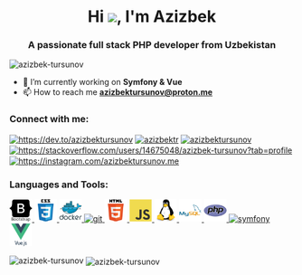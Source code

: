 <h1 align="center">Hi <img src="https://raw.githubusercontent.com/aemmadi/aemmadi/master/wave.gif" width="30px">, I'm Azizbek</h1>
<h3 align="center">A passionate full stack PHP developer from Uzbekistan</h3>

<p align="left"> <img src="https://komarev.com/ghpvc/?username=azizbek-tursunov&label=Profile%20views&color=0e75b6&style=flat" alt="azizbek-tursunov" /> </p>

- 🔭 I’m currently working on **Symfony & Vue**
- 📫 How to reach me **azizbektursunov@proton.me**

<h3 align="left">Connect with me:</h3>
<p align="left">
<a href="https://dev.to/https://dev.to/azizbektursunov" target="blank"><img align="center" src="https://raw.githubusercontent.com/rahuldkjain/github-profile-readme-generator/master/src/images/icons/Social/devto.svg" alt="https://dev.to/azizbektursunov" height="30" width="40" /></a>
<a href="https://twitter.com/azizbektr" target="blank"><img align="center" src="https://raw.githubusercontent.com/rahuldkjain/github-profile-readme-generator/master/src/images/icons/Social/twitter.svg" alt="azizbektr" height="30" width="40" /></a>
<a href="https://linkedin.com/in/azizbektursunov" target="blank"><img align="center" src="https://raw.githubusercontent.com/rahuldkjain/github-profile-readme-generator/master/src/images/icons/Social/linked-in-alt.svg" alt="azizbektursunov" height="30" width="40" /></a>
<a href="https://stackoverflow.com/users/https://stackoverflow.com/users/14675048/azizbek-tursunov?tab=profile" target="blank"><img align="center" src="https://raw.githubusercontent.com/rahuldkjain/github-profile-readme-generator/master/src/images/icons/Social/stack-overflow.svg" alt="https://stackoverflow.com/users/14675048/azizbek-tursunov?tab=profile" height="30" width="40" /></a>
<a href="https://instagram.com/https://instagram.com/azizbektursunov.me" target="blank"><img align="center" src="https://raw.githubusercontent.com/rahuldkjain/github-profile-readme-generator/master/src/images/icons/Social/instagram.svg" alt="https://instagram.com/azizbektursunov.me" height="30" width="40" /></a>
</p>

<h3 align="left">Languages and Tools:</h3>
<p align="left"> <a href="https://getbootstrap.com" target="_blank" rel="noreferrer"> <img src="https://raw.githubusercontent.com/devicons/devicon/master/icons/bootstrap/bootstrap-plain-wordmark.svg" alt="bootstrap" width="40" height="40"/> </a> <a href="https://www.w3schools.com/css/" target="_blank" rel="noreferrer"> <img src="https://raw.githubusercontent.com/devicons/devicon/master/icons/css3/css3-original-wordmark.svg" alt="css3" width="40" height="40"/> </a> <a href="https://www.docker.com/" target="_blank" rel="noreferrer"> <img src="https://raw.githubusercontent.com/devicons/devicon/master/icons/docker/docker-original-wordmark.svg" alt="docker" width="40" height="40"/> </a> <a href="https://git-scm.com/" target="_blank" rel="noreferrer"> <img src="https://www.vectorlogo.zone/logos/git-scm/git-scm-icon.svg" alt="git" width="40" height="40"/> </a> <a href="https://www.w3.org/html/" target="_blank" rel="noreferrer"> <img src="https://raw.githubusercontent.com/devicons/devicon/master/icons/html5/html5-original-wordmark.svg" alt="html5" width="40" height="40"/> </a> <a href="https://developer.mozilla.org/en-US/docs/Web/JavaScript" target="_blank" rel="noreferrer"> <img src="https://raw.githubusercontent.com/devicons/devicon/master/icons/javascript/javascript-original.svg" alt="javascript" width="40" height="40"/> </a> <a href="https://www.linux.org/" target="_blank" rel="noreferrer"> <img src="https://raw.githubusercontent.com/devicons/devicon/master/icons/linux/linux-original.svg" alt="linux" width="40" height="40"/> </a> <a href="https://www.mysql.com/" target="_blank" rel="noreferrer"> <img src="https://raw.githubusercontent.com/devicons/devicon/master/icons/mysql/mysql-original-wordmark.svg" alt="mysql" width="40" height="40"/> </a> <a href="https://www.php.net" target="_blank" rel="noreferrer"> <img src="https://raw.githubusercontent.com/devicons/devicon/master/icons/php/php-original.svg" alt="php" width="40" height="40"/> </a> <a href="https://symfony.com" target="_blank" rel="noreferrer"> <img src="https://symfony.com/logos/symfony_black_03.svg" alt="symfony" width="40" height="40"/> </a> <a href="https://vuejs.org/" target="_blank" rel="noreferrer"> <img src="https://raw.githubusercontent.com/devicons/devicon/master/icons/vuejs/vuejs-original-wordmark.svg" alt="vuejs" width="40" height="40"/> </a> </p>

<p><img align="left" src="https://github-readme-stats.vercel.app/api/top-langs?username=azizbek-tursunov&show_icons=true&locale=en&layout=compact" alt="azizbek-tursunov" /></p>

<p>&nbsp;<img align="center" src="https://github-readme-stats.vercel.app/api?username=azizbek-tursunov&show_icons=true&locale=en" alt="azizbek-tursunov" /></p>


